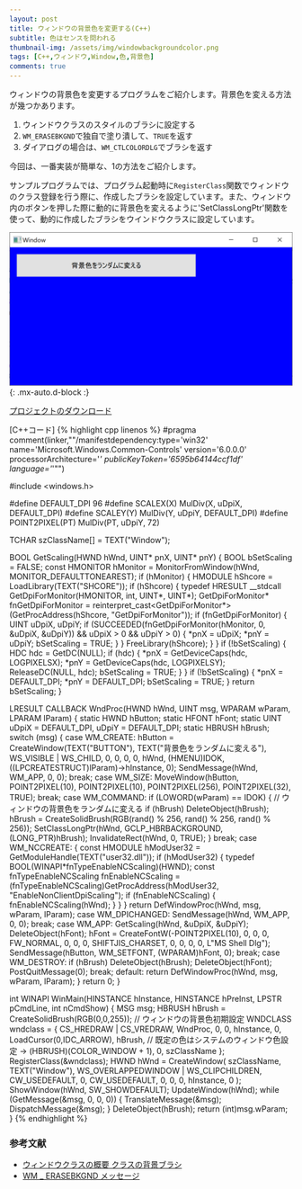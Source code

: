 ```yaml
---
layout: post
title: ウィンドウの背景色を変更する(C++)
subtitle: 色はセンスを問われる
thumbnail-img: /assets/img/windowbackgroundcolor.png
tags: [C++,ウィンドウ,Window,色,背景色]
comments: true
---
```


ウィンドウの背景色を変更するプログラムをご紹介します。背景色を変える方法が幾つかあります。

1. ウィンドウクラスのスタイルのブラシに設定する
1. `WM_ERASEBKGND`で独自で塗り潰して、`TRUE`を返す 
1. ダイアログの場合は、`WM_CTLCOLORDLG`でブラシを返す

今回は、一番実装が簡単な、1の方法をご紹介します。

サンプルプログラムでは、プログラム起動時に`RegisterClass`関数でウィンドウのクラス登録を行う際に、作成したブラシを設定しています。また、ウィンドウ内のボタンを押した際に動的に背景色を変えるように'SetClassLongPtr'関数を使って、動的に作成したブラシをウインドウクラスに設定しています。


![](/assets/img/windowbackgroundcolor.png){: .mx-auto.d-block :}

[プロジェクトのダウンロード](https://github.com/kenjinote/WindowBackgroundColor/archive/master.zip)

[C++コード]
{% highlight cpp linenos %}
#pragma comment(linker,"\"/manifestdependency:type='win32' name='Microsoft.Windows.Common-Controls' version='6.0.0.0' processorArchitecture='*' publicKeyToken='6595b64144ccf1df' language='*'\"")

#include <windows.h>

#define DEFAULT_DPI 96
#define SCALEX(X) MulDiv(X, uDpiX, DEFAULT_DPI)
#define SCALEY(Y) MulDiv(Y, uDpiY, DEFAULT_DPI)
#define POINT2PIXEL(PT) MulDiv(PT, uDpiY, 72)

TCHAR szClassName[] = TEXT("Window");

BOOL GetScaling(HWND hWnd, UINT* pnX, UINT* pnY)
{
  BOOL bSetScaling = FALSE;
  const HMONITOR hMonitor = MonitorFromWindow(hWnd, MONITOR_DEFAULTTONEAREST);
  if (hMonitor)
  {
    HMODULE hShcore = LoadLibrary(TEXT("SHCORE"));
    if (hShcore)
    {
      typedef HRESULT __stdcall GetDpiForMonitor(HMONITOR, int, UINT*, UINT*);
      GetDpiForMonitor* fnGetDpiForMonitor = reinterpret_cast<GetDpiForMonitor*>(GetProcAddress(hShcore, "GetDpiForMonitor"));
      if (fnGetDpiForMonitor)
      {
        UINT uDpiX, uDpiY;
        if (SUCCEEDED(fnGetDpiForMonitor(hMonitor, 0, &uDpiX, &uDpiY)) && uDpiX > 0 && uDpiY > 0)
        {
          *pnX = uDpiX;
          *pnY = uDpiY;
          bSetScaling = TRUE;
        }
      }
      FreeLibrary(hShcore);
    }
  }
  if (!bSetScaling)
  {
    HDC hdc = GetDC(NULL);
    if (hdc)
    {
      *pnX = GetDeviceCaps(hdc, LOGPIXELSX);
      *pnY = GetDeviceCaps(hdc, LOGPIXELSY);
      ReleaseDC(NULL, hdc);
      bSetScaling = TRUE;
    }
  }
  if (!bSetScaling)
  {
    *pnX = DEFAULT_DPI;
    *pnY = DEFAULT_DPI;
    bSetScaling = TRUE;
  }
  return bSetScaling;
}

LRESULT CALLBACK WndProc(HWND hWnd, UINT msg, WPARAM wParam, LPARAM lParam)
{
  static HWND hButton;
  static HFONT hFont;
  static UINT uDpiX = DEFAULT_DPI, uDpiY = DEFAULT_DPI;
  static HBRUSH hBrush;
  switch (msg)
  {
  case WM_CREATE:
    hButton = CreateWindow(TEXT("BUTTON"), TEXT("背景色をランダムに変える"), WS_VISIBLE | WS_CHILD, 0, 0, 0, 0, hWnd, (HMENU)IDOK, ((LPCREATESTRUCT)lParam)->hInstance, 0);
    SendMessage(hWnd, WM_APP, 0, 0);
    break;
  case WM_SIZE:
    MoveWindow(hButton, POINT2PIXEL(10), POINT2PIXEL(10), POINT2PIXEL(256), POINT2PIXEL(32), TRUE);
    break;
  case WM_COMMAND:
    if (LOWORD(wParam) == IDOK)
    {
      // ウィンドウの背景色をランダムに変える
      if (hBrush) DeleteObject(hBrush);
      hBrush = CreateSolidBrush(RGB(rand() % 256, rand() % 256, rand() % 256));
      SetClassLongPtr(hWnd, GCLP_HBRBACKGROUND, (LONG_PTR)hBrush);
      InvalidateRect(hWnd, 0, TRUE);
    }
    break;
  case WM_NCCREATE:
    {
      const HMODULE hModUser32 = GetModuleHandle(TEXT("user32.dll"));
      if (hModUser32)
      {
        typedef BOOL(WINAPI*fnTypeEnableNCScaling)(HWND);
        const fnTypeEnableNCScaling fnEnableNCScaling = (fnTypeEnableNCScaling)GetProcAddress(hModUser32, "EnableNonClientDpiScaling");
        if (fnEnableNCScaling)
        {
          fnEnableNCScaling(hWnd);
        }
      }
    }
    return DefWindowProc(hWnd, msg, wParam, lParam);
  case WM_DPICHANGED:
    SendMessage(hWnd, WM_APP, 0, 0);
    break;
  case WM_APP:
    GetScaling(hWnd, &uDpiX, &uDpiY);
    DeleteObject(hFont);
    hFont = CreateFontW(-POINT2PIXEL(10), 0, 0, 0, FW_NORMAL, 0, 0, 0, SHIFTJIS_CHARSET, 0, 0, 0, 0, L"MS Shell Dlg");
    SendMessage(hButton, WM_SETFONT, (WPARAM)hFont, 0);
    break;
  case WM_DESTROY:
    if (hBrush) DeleteObject(hBrush);
    DeleteObject(hFont);
    PostQuitMessage(0);
    break;
  default:
    return DefWindowProc(hWnd, msg, wParam, lParam);
  }
  return 0;
}

int WINAPI WinMain(HINSTANCE hInstance, HINSTANCE hPreInst, LPSTR pCmdLine, int nCmdShow)
{
  MSG msg;
  HBRUSH hBrush = CreateSolidBrush(RGB(0,0,255)); // ウィンドウの背景色初期設定
  WNDCLASS wndclass = {
    CS_HREDRAW | CS_VREDRAW,
    WndProc,
    0,
    0,
    hInstance,
    0,
    LoadCursor(0,IDC_ARROW),
    hBrush, // 既定の色はシステムのウィンドウ色設定 → (HBRUSH)(COLOR_WINDOW + 1),
    0,
    szClassName
  };
  RegisterClass(&wndclass);
  HWND hWnd = CreateWindow(
    szClassName,
    TEXT("Window"),
    WS_OVERLAPPEDWINDOW | WS_CLIPCHILDREN,
    CW_USEDEFAULT,
    0,
    CW_USEDEFAULT,
    0,
    0,
    0,
    hInstance,
    0
  );
  ShowWindow(hWnd, SW_SHOWDEFAULT);
  UpdateWindow(hWnd);
  while (GetMessage(&msg, 0, 0, 0))
  {
    TranslateMessage(&msg);
    DispatchMessage(&msg);
  }
  DeleteObject(hBrush);
  return (int)msg.wParam;
}
{% endhighlight %}

### 参考文献
- [ウィンドウクラスの概要 クラスの背景ブラシ](https://docs.microsoft.com/ja-jp/windows/win32/winmsg/about-window-classes#class-background-brush)
- [WM _ ERASEBKGND メッセージ](https://docs.microsoft.com/ja-jp/windows/win32/winmsg/wm-erasebkgnd)
